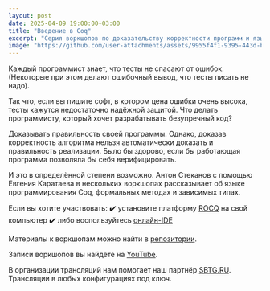 ```yaml
---
layout: post
date: 2025-04-09 19:00:00+03:00
title: "Введение в Coq"
excerpt: "Серия воркшопов по доказательству корректности программ и языку Coq."
image: "https://github.com/user-attachments/assets/9955f4f1-9395-443d-b59e-e6576f220f67"
---
```


Каждый программист знает, что тесты не спасают от ошибок. (Некоторые при этом делают ошибочный вывод, что тесты писать не надо).

Так что, если вы пишите софт, в котором цена ошибки очень высока, тесты кажутся недостаточно надёжной защитой. Что делать программисту, который хочет разрабатывать безупречный код?

Доказывать правильность своей программы. Однако, доказав корректность алгоритма нельзя автоматически доказать и правильность реализации.
Было бы здорово, если бы работающая программа позволяла бы себя верифицировать.

И это в определённой степени возможно. Антон Стеканов с помощью Евгения Каратаева в нескольких воркшопах рассказывает об языке программирования Coq, формальных методах и зависимых типах.

Если вы хотите участвовать:
✔️ установите платформу [ROCQ](https://rocq-prover.org/install) на свой компьютер
✔️ либо воспользуйтесь [онлайн-IDE](https://jscoq.github.io/scratchpad.html)

Материалы к воркшопам можно найти в [репозитории](https://github.com/anton0xf/coq-workshop).

Записи воркшопов вы найдёте на [YouTube](https://www.youtube.com/playlist?list=PLfkikHwnACaU3SFlJZ-fB2hZKppA6GfrM).

В организации трансляций нам помогает наш партнёр [SBTG.RU](https://sbtg.ru/).
Трансляции в любых конфигурациях под ключ.

